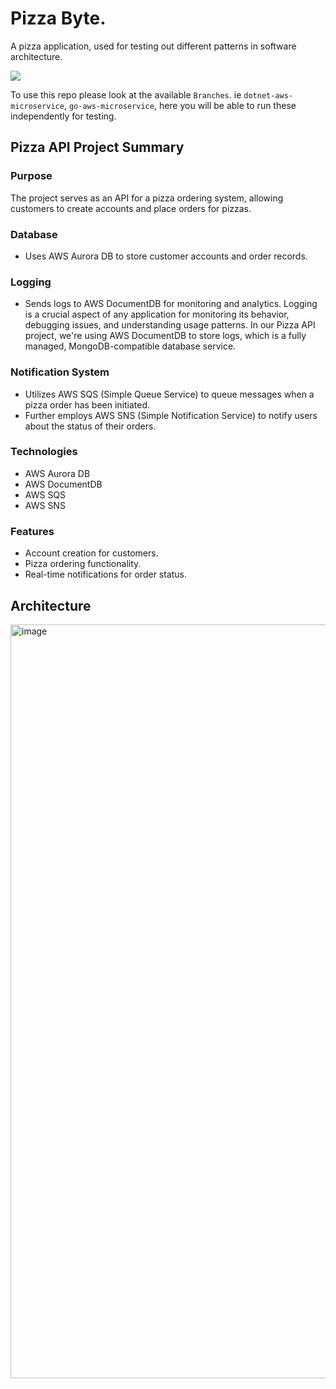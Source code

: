 #  Pizza Byte. 
A pizza application, used for testing out different patterns in software architecture.

![](https://images.unsplash.com/photo-1560302014-f44964f3e8b7?ixlib=rb-4.0.3&ixid=M3wxMjA3fDB8MHxwaG90by1wYWdlfHx8fGVufDB8fHx8fA%3D%3D&auto=format&fit=crop&w=3262&q=80)

To use this repo please look at the available `Branches`. ie `dotnet-aws-microservice`, `go-aws-microservice`, here you will be able to run these independently for testing.

## Pizza API Project Summary

### Purpose
The project serves as an API for a pizza ordering system, allowing customers to create accounts and place orders for pizzas.

### Database
- Uses AWS Aurora DB to store customer accounts and order records.

### Logging
- Sends logs to AWS DocumentDB for monitoring and analytics. Logging is a crucial aspect of any application for monitoring its behavior, debugging issues, and understanding usage patterns. In our Pizza API project, we're using AWS DocumentDB to store logs, which is a fully managed, MongoDB-compatible database service. 

### Notification System
- Utilizes AWS SQS (Simple Queue Service) to queue messages when a pizza order has been initiated.
- Further employs AWS SNS (Simple Notification Service) to notify users about the status of their orders.

### Technologies
- AWS Aurora DB
- AWS DocumentDB
- AWS SQS
- AWS SNS

### Features
- Account creation for customers.
- Pizza ordering functionality.
- Real-time notifications for order status.


## Architecture 

<img width="1206" alt="image" src="https://github.com/JustJordanT/pizza-byte/assets/38886930/baf37e39-5cf0-49d4-bb44-78d4e3a270cc">
